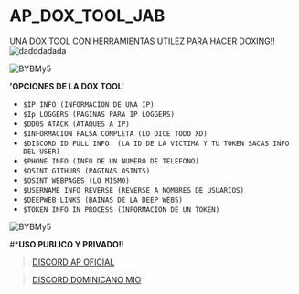 # AP_DOX_TOOL_JAB
UNA DOX TOOL CON HERRAMIENTAS UTILEZ PARA HACER DOXING!!
                                   ![dadddadada](https://user-images.githubusercontent.com/101432325/204172744-ca8bf395-77ba-440b-b70e-1550808c2080.PNG)

 
![BYBMy5](https://user-images.githubusercontent.com/101432325/204173071-4084619c-65be-4c7c-a603-0c833da300e0.gif)


**'OPCIONES DE LA DOX TOOL'**

- `$IP INFO (INFORMACION DE UNA IP)`
- `$Ip LOGGERS (PAGINAS PARA IP LOGGERS)`
- `$DDOS ATACK (ATAQUES A IP)`
- `$INFORMACION FALSA COMPLETA (LO DICE TODO XD)`
- `$DISCORD ID FULL INFO  (LA ID DE LA VICTIMA Y TU TOKEN SACAS INFO DEL USER)`
- `$PHONE INFO (INFO DE UN NUMERO DE TELEFONO)`
- `$OSINT GITHUBS (PAGINAS OSINTS)`
- `$OSINT WEBPAGES (LO MISMO)`
- `$USERNAME INFO REVERSE (REVERSE A NOMBRES DE USUARIOS)`
- `$DEEPWEB LINKS (BAINAS DE LA DEEP WEBS)`
- `$TOKEN INFO IN PROCESS (INFORMACION DE UN TOKEN)`

![BYBMy5](https://user-images.githubusercontent.com/101432325/204173077-aad3c9ef-a797-491a-90f6-cac81c23b946.gif)


#***USO PUBLICO Y PRIVADO!!**


> [DISCORD AP OFICIAL](https://discord.gg/antiplague)


> [DISCORD DOMINICANO MIO](https://discord.gg/3es7CXybuw)

